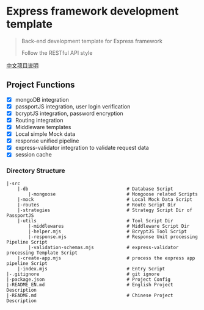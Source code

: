 # Express framework development template

> Back-end development template for Express framework
>
> Follow the RESTful API style

[中文项目说明](./README.md)

## Project Functions

- [x] mongoDB integration
- [x] passportJS integration, user login verification
- [x] bcryptJS integration, password encryption
- [x] Routing integration
- [x] Middleware templates
- [x] Local simple Mock data
- [x] response unified pipeline
- [x] express-validator integration to validate request data
- [x] session cache
  
### Directory Structure

```text
|-src
    |-db                                    # Database Script
        |-mongoose                          # Mongoose related Scripts
    |-mock                                  # Local Mock Data Script
    |-routes                                # Route Script Dir
    |-strategies                            # Strategy Script Dir of PassportJS
    |-utils                                 # Tool Script Dir
        |-middlewares                       # Middleware Script Dir
        |-helper.mjs                        # BcryptJS Tool Script
        |-response.mjs                      # Response Unit processing Pipeline Script
        |-validation-schemas.mjs            # express-validator processing Template Script
    |-create-app.mjs                        # process the express app pipeline Script
    |-index.mjs                             # Entry Script
|-.gitignore                                # git ignore
|-package.json                              # Project Config
|-README_EN.md                              # English Project Description
|-README.md                                 # Chinese Project Description

```
